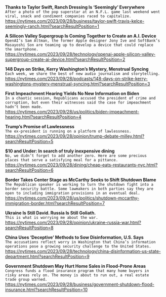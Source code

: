 **Thanks to Taylor Swift, Ranch Dressing Is ‘Seemingly’ Everywhere**\
`After a photo of the pop superstar at an N.F.L. game last weekend went viral, snack and condiment companies raced to capitalize.`\
https://nytimes.com/2023/09/28/business/taylor-swift-travis-kelce-seemingly-ranch.html?searchResultPosition=1

**A Silicon Valley Supergroup Is Coming Together to Create an A.I. Device**\
`OpenAI’s Sam Altman, the former Apple designer Jony Ive and SoftBank’s Masayoshi Son are teaming up to develop a device that could replace the smartphone.`\
https://nytimes.com/2023/09/28/technology/openai-apple-silicon-valley-supergroup-create-ai-device.html?searchResultPosition=2

**148 Days on Strike, Kerry Washington’s Mystery, Menstrual Syncing**\
`Each week, we share the best of new audio journalism and storytelling.`\
https://nytimes.com/2023/09/28/podcasts/148-days-on-strike-kerry-washingtons-mystery-menstrual-syncing.html?searchResultPosition=3

**First Impeachment Hearing Yields No New Information on Biden**\
`In a chaotic session, Republicans accused the president of crime and corruption, but even their witnesses said the case for impeachment hadn’t been made.`\
https://nytimes.com/2023/09/28/us/politics/biden-impeachment-hearing.html?searchResultPosition=4

**Trump’s Promise of Lawlessness**\
`The ex-president is running on a platform of lawlessness.`\
https://nytimes.com/2023/09/28/opinion/trump-debate-milley.html?searchResultPosition=5

**$10 and Under: In search of truly inexpensive dining**\
`No, we didn’t forget to add another zero. Here are some precious places that serve a satisfying meal for a pittance.`\
https://nytimes.com/2023/09/28/dining/cheap-eats-restaurants-nyc.html?searchResultPosition=6

**Border Takes Center Stage as McCarthy Seeks to Shift Shutdown Blame**\
`The Republican speaker is working to turn the shutdown fight into a border security battle. Some lawmakers in both parties say they are open to including immigration provisions in an eventual deal.`\
https://nytimes.com/2023/09/28/us/politics/shutdown-mccarthy-immigration-border.html?searchResultPosition=7

**Ukraine Is Still David. Russia Is Still Goliath.**\
`This is what is worrying me about the war.`\
https://nytimes.com/2023/09/28/opinion/ukraine-russia-war.html?searchResultPosition=8

**China Uses ‘Deceptive’ Methods to Sow Disinformation, U.S. Says**\
`The accusations reflect worry in Washington that China’s information operations pose a growing security challenge to the United States.`\
https://nytimes.com/2023/09/28/technology/china-disinformation-us-state-department.html?searchResultPosition=9

**Government Shutdown May Hurt Home Sales in Flood-Prone Areas**\
`Congress funds a flood insurance program that many home buyers in risky areas rely on. The money is about to run out, a real estate trade group warned.`\
https://nytimes.com/2023/09/28/business/government-shutdown-flood-insurance.html?searchResultPosition=10

